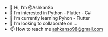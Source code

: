 - 👋 Hi, I’m @AshkanSo
- 👀 I’m interested in Python - Flutter - C# 
- 🌱 I’m currently learning Pyhon - Flutter 
- 💞️ I’m looking to collaborate on ...
- 📫 How to reach me ashkanso98@gmail.com

<!---
AshkanSo/AshkanSo is a ✨ special ✨ repository because its `README.md` (this file) appears on your GitHub profile.
You can click the Preview link to take a look at your changes.
--->
